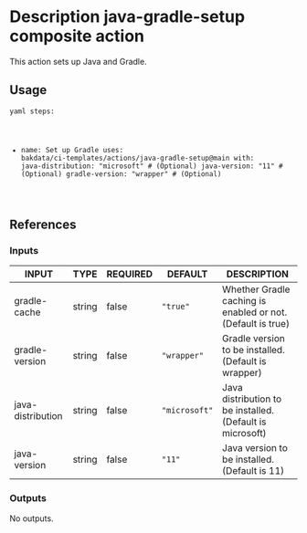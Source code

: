 <h1>Description java-gradle-setup composite action</h1>

This action sets up Java and Gradle.

<h2>Usage</h2>

<code>yaml
steps:
  - name: Set up Gradle
    uses: bakdata/ci-templates/actions/java-gradle-setup@main
    with:
      java-distribution: "microsoft" # (Optional)
      java-version: "11" # (Optional)
      gradle-version: "wrapper" # (Optional)
</code>

<h2>References</h2>

<h3>Inputs</h3>

<!-- AUTO-DOC-INPUT:START - Do not remove or modify this section -->

|       INPUT       |  TYPE  | REQUIRED |    DEFAULT    |                         DESCRIPTION                         |
|-------------------|--------|----------|---------------|-------------------------------------------------------------|
|   gradle-cache    | string |  false   |   <code>"true"</code>    | Whether Gradle caching is enabled or not. (Default is true) |
|  gradle-version   | string |  false   |  <code>"wrapper"</code>  |    Gradle version to be installed. (Default is wrapper)     |
| java-distribution | string |  false   | <code>"microsoft"</code> |  Java distribution to be installed. (Default is microsoft)  |
|   java-version    | string |  false   |    <code>"11"</code>     |        Java version to be installed. (Default is 11)        |

<!-- AUTO-DOC-INPUT:END -->

<h3>Outputs</h3>

<!-- AUTO-DOC-OUTPUT:START - Do not remove or modify this section -->
No outputs.
<!-- AUTO-DOC-OUTPUT:END -->
